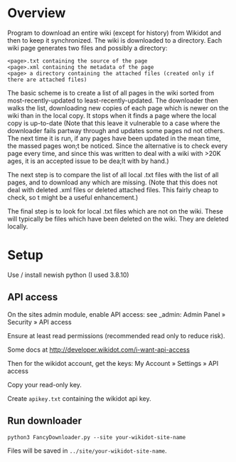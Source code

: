 # Overview

Program to download an entire wiki (except for history) from Wikidot and then to keep it synchronized.
The wiki is downloaded to a directory. Each wiki page generates two files and possibly a directory:

```
<page>.txt containing the source of the page
<page>.xml containing the metadata of the page
<page> a directory containing the attached files (created only if there are attached files)
```

The basic scheme is to create a list of all pages in the wiki sorted from most-recently-updated to least-recently-updated.
The downloader then walks the list, downloading new copies of each page which is newer on the wiki than in the local copy.
It stops when it finds a page where the local copy is up-to-date
(Note that this leave it vulnerable to a case where the downloader fails partway through and updates some pages nd not others.
The next time it is run, if any pages have been updated in the mean time, the massed pages won;t be noticed.
Since the alternative is to check every page every time, and since this was written to deal with a wiki with >20K ages, it is an accepted issue to be dea;lt with by hand.)

The next step is to compare the list of all local .txt files with the list of all pages, and to download any which are missing.
(Note that this does not deal with deleted .xml files or deleted attached files. This fairly cheap to check, so t might be a useful enhancement.)

The final step is to look for local .txt files which are not on the wiki. These will typically be files which have been deleted on the wiki. They are deleted locally.

# Setup

Use / install newish python (I used 3.8.10)

## API access

On the sites admin module, enable API access: see \_admin: Admin Panel » Security » API access

Ensure at least read permissions (recommended read only to reduce risk).

Some docs at http://developer.wikidot.com/i-want-api-access

Then for the wikidot account, get the keys: My Account » Settings » API access

Copy your read-only key.

Create `apikey.txt` containing the wikidot api key.

## Run downloader

`python3 FancyDownloader.py --site your-wikidot-site-name`

Files will be saved in `../site/your-wikidot-site-name`.

